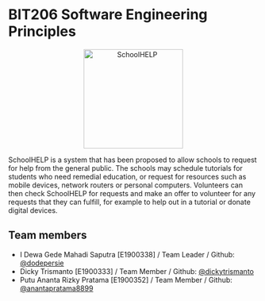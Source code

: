 # BIT206 Software Engineering Principles

<p align="center">
  <img src="https://i.imgur.com/TZlQuKs.png" alt="SchoolHELP" width="200" height="200" />
</p>

SchoolHELP is a system that has been proposed to allow schools to request for help from the general public. The schools may schedule tutorials for students who need remedial education, or request for resources such as mobile devices, network routers or personal computers. Volunteers can then check SchoolHELP for requests and make an offer to volunteer for any requests that they can fulfill, for example to help out in a tutorial or donate digital devices.

## Team members

- I Dewa Gede Mahadi Saputra [E1900338] / Team Leader / Github: [@dodepersie](https://github.com/dodepersie)
- Dicky Trismanto [E1900333] / Team Member / Github: [@dickytrismanto](https://github.com/dickytrismanto)
- Putu Ananta Rizky Pratama [E1900352] / Team Member / Github: [@anantapratama8899](https://github.com/anantapratama8899)
